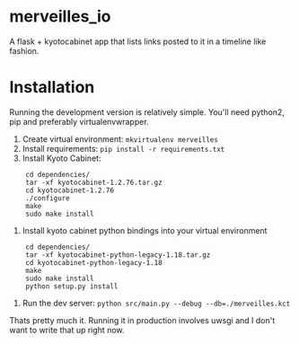 merveilles_io
=============

A flask + kyotocabinet app that lists links posted to it in a timeline like fashion.

Installation
============

Running the development version is relatively simple. You'll need python2, pip
and preferably virtualenvwrapper.

1. Create virtual environment: `mkvirtualenv merveilles`
1. Install requirements: `pip install -r requirements.txt`
1. Install Kyoto Cabinet:

````
    cd dependencies/
    tar -xf kyotocabinet-1.2.76.tar.gz
    cd kyotocabinet-1.2.76
    ./configure
    make
    sudo make install
````

1. Install kyoto cabinet python bindings into your virtual environment

````
    cd dependencies/
    tar -xf kyotocabinet-python-legacy-1.18.tar.gz
    cd kyotocabinet-python-legacy-1.18
    make
    sudo make install
    python setup.py install
````

1. Run the dev server: `python src/main.py --debug --db=./merveilles.kct`

Thats pretty much it. Running it in production involves uwsgi and I don't want
to write that up right now.

